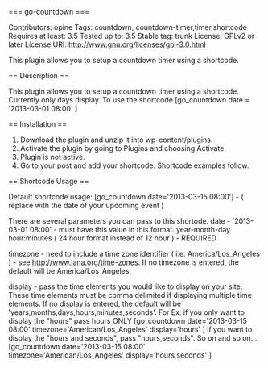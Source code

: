 === go-countdown ===

Contributors: opine
Tags: countdown, countdown-timer,timer,shortcode
Requires at least: 3.5
Tested up to: 3.5
Stable tag: trunk
License: GPLv2 or later
License URI: http://www.gnu.org/licenses/gpl-3.0.html

This plugin allows you to setup a countdown timer using a shortcode.

== Description ==

This plugin allows you to setup a countdown timer using a shortcode.  Currently only days display.
To use the shortcode [go_countdown date = '2013-03-01 08:00' ]

== Installation ==

1. Download the plugin and unzip it into wp-content/plugins.
2. Activate the plugin by going to Plugins and choosing Activate.
3. Plugin is not active.
4. Go to your post and add your shortcode. Shortcode examples follow.

== Shortcode Usage ==

Default shortcode usage:
	[go_countdown date='2013-03-15 08:00'] - ( replace with the date of your upcoming event )


There are several parameters you can pass to this shortode. 
date 		- 	'2013-03-01 08:00' - must have this value in this format.  year-month-day hour:minutes 
            		( 24 hour format instead of 12 hour ) - REQUIRED

timezone	-	need to include a time zone identifier ( i.e. America/Los_Angeles )
			- see http://www.iana.org/time-zones.  If no timezone is entered, the default will 
			  be America/Los_Angeles.

display		-	pass the time elements you would like to display on your site. These time elements
			must be comma delimited if displaying multiple time elements.  If no display is entered,
			the default will be 'years,months,days,hours,minutes,seconds'.
			For Ex:	if you only want to display the "hours" pass hours ONLY
					[go_countdown date='2013-03-15 08:00' timezone='American/Los_Angeles' display='hours' ]
				if you want to display the "hours and seconds", pass "hours,seconds".  So on and so on...
					[go_countdown date='2013-03-15 08:00' timezone='American/Los_Angeles' display='hours,seconds' ]   

